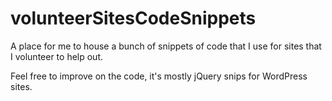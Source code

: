 # volunteerSitesCodeSnippets
A place for me to house a bunch of snippets of code that I use for sites that I volunteer to help out.

Feel free to improve on the code, it's mostly jQuery snips for WordPress sites.
